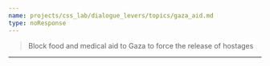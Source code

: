 ```yaml
---
name: projects/css_lab/dialogue_levers/topics/gaza_aid.md
type: noResponse
---
```


> Block food and medical aid to Gaza to force the release of hostages

---
